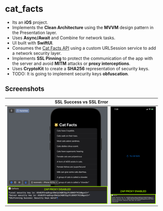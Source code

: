 # cat_facts

* Its an **iOS** project.
* Implements the **Clean Architecture** using the **MVVM** design pattern in the Presentation layer.
* Uses **Async/Await** and Combine for network tasks.
* UI built with **SwiftUI**.
* Consumes the [Cat Facts API](https://catfact.ninja/) using a custom URLSession service to add a network security layer.
* Implements **SSL Pinning** to protect the communication of the app with the server and avoid **MITM** attacks or **proxy interceptions**.
* Uses **CryptoKit** to create a **SHA256** representation of security keys.
* TODO: It is going to implement security keys **obfuscation**.

## Screenshots
| SSL Success vs SSL Error |
|--------|
| <img src="Images/SSLPinning.png" width="700"/>|